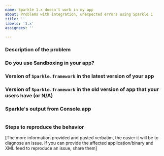```yaml
---
name: Sparkle 1.x doesn't work in my app
about: Problems with integration, unexpected errors using Sparkle 1
title: ''
labels: '1.x'
assignees: ''

---
```


<!-- 

The answer to your issue is probably already in Console.app on your computer.
Please use Console.app and search for Sparkle.

Please try troubleshooting steps:
https://github.com/sparkle-project/Sparkle#troubleshooting

-->

### Description of the problem


### Do you use Sandboxing in your app?

### Version of `Sparkle.framework` in the latest version of your app

### Version of `Sparkle.framework` in the old version of app that your users have (or N/A)

### Sparkle's output from Console.app
```

```

### Steps to reproduce the behavior

[The more information provided and pasted verbatim, the easier it will be to diagnose an issue. If you can provide the affected application/binary and XML feed to reproduce an issue, share them]
